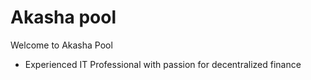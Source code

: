# Akasha pool

Welcome to Akasha Pool

 - Experienced IT Professional with passion for decentralized finance

